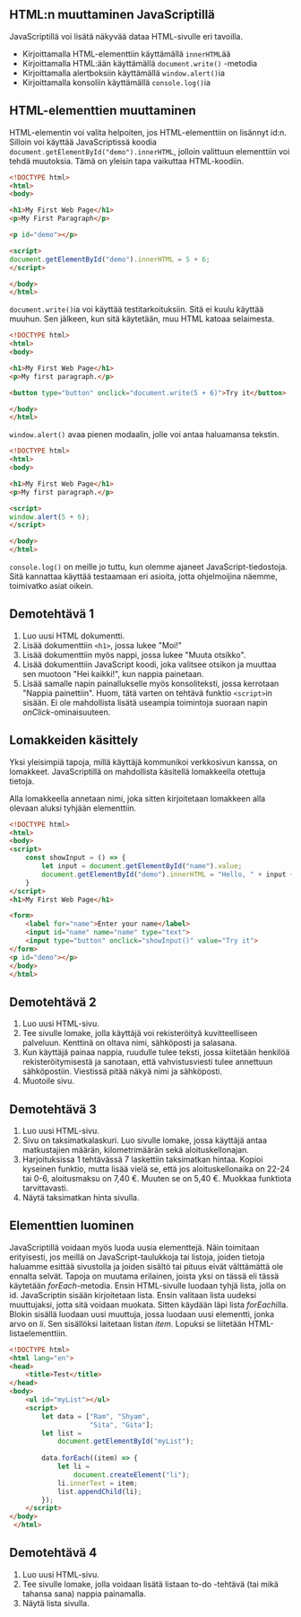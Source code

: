 ## HTML:n muuttaminen JavaScriptillä

JavaScriptillä voi lisätä näkyvää dataa HTML-sivulle eri tavoilla.

- Kirjoittamalla HTML-elementtiin käyttämällä ``innerHTML``ää
- Kirjoittamalla HTML:ään käyttämällä ``document.write()`` -metodia
- Kirjoittamalla alertboksiin käyttämällä ``window.alert()``ia
- Kirjoittamalla konsoliin käyttämällä ``console.log()``ia


## HTML-elementtien muuttaminen

HTML-elementin voi valita helpoiten, jos HTML-elementtiin on lisännyt id:n. Silloin voi käyttää JavaScriptissä koodia ``document.getElementById("demo").innerHTML``, jolloin valittuun elementtiin voi tehdä muutoksia. Tämä on yleisin tapa vaikuttaa HTML-koodiin.

````html
<!DOCTYPE html>
<html>
<body>

<h1>My First Web Page</h1>
<p>My First Paragraph</p>

<p id="demo"></p>

<script>
document.getElementById("demo").innerHTML = 5 + 6;
</script>

</body>
</html>
````

``document.write()``ia voi käyttää testitarkoituksiin. Sitä ei kuulu käyttää muuhun. Sen jälkeen, kun sitä käytetään, muu HTML katoaa selaimesta.

````html
<!DOCTYPE html>
<html>
<body>

<h1>My First Web Page</h1>
<p>My first paragraph.</p>

<button type="button" onclick="document.write(5 + 6)">Try it</button>

</body>
</html>
````

``window.alert()`` avaa pienen modaalin, jolle voi antaa haluamansa tekstin.

````html
<!DOCTYPE html>
<html>
<body>

<h1>My First Web Page</h1>
<p>My first paragraph.</p>

<script>
window.alert(5 + 6);
</script>

</body>
</html>
````

``console.log()`` on meille jo tuttu, kun olemme ajaneet JavaScript-tiedostoja. Sitä kannattaa käyttää testaamaan eri asioita, jotta ohjelmoijina näemme, toimivatko asiat oikein.

## Demotehtävä 1

1. Luo uusi HTML dokumentti. 
2. Lisää dokumenttiin ``<h1>``, jossa lukee "Moi!"
3. Lisää dokumenttiin myös nappi, jossa lukee "Muuta otsikko". 
4. Lisää dokumenttiin JavaScript koodi, joka valitsee otsikon ja muuttaa sen muotoon "Hei kaikki!", kun nappia painetaan.
5. Lisää samalle napin painallukselle myös konsoliteksti, jossa kerrotaan "Nappia painettiin". Huom, tätä varten on tehtävä funktio ``<script>``in sisään. Ei ole mahdollista lisätä useampia toimintoja suoraan napin *onClick*-ominaisuuteen.

## Lomakkeiden käsittely

Yksi yleisimpiä tapoja, millä käyttäjä kommunikoi verkkosivun kanssa, on lomakkeet. JavaScriptillä on mahdollista käsitellä lomakkeella otettuja tietoja.

Alla lomakkeella annetaan nimi, joka sitten kirjoitetaan lomakkeen alla olevaan aluksi tyhjään elementtiin.

````html
<!DOCTYPE html>
<html>
<body>
<script>
    const showInput = () => {
        let input = document.getElementById("name").value;
        document.getElementById("demo").innerHTML = "Hello, " + input + "!";
    }
</script>    
<h1>My First Web Page</h1>

<form>
    <label for="name">Enter your name</label>
    <input id="name" name="name" type="text">
    <input type="button" onclick="showInput()" value="Try it">
</form>
<p id="demo"></p>
</body>
</html>
````

## Demotehtävä 2

1. Luo uusi HTML-sivu.
2. Tee sivulle lomake, jolla käyttäjä voi rekisteröityä kuvitteelliseen palveluun. Kenttinä on oltava nimi, sähköposti ja salasana.
3. Kun käyttäjä painaa nappia, ruudulle tulee teksti, jossa kiitetään henkilöä rekisteröitymisestä ja sanotaan, että vahvistusviesti tulee annettuun sähköpostiin. Viestissä pitää näkyä nimi ja sähköposti.
4. Muotoile sivu.

## Demotehtävä 3

1. Luo uusi HTML-sivu.
2. Sivu on taksimatkalaskuri. Luo sivulle lomake, jossa käyttäjä antaa matkustajien määrän, kilometrimäärän sekä aloituskellonajan.
3. Harjoituksissa 1 tehtävässä 7 laskettiin taksimatkan hintaa. Kopioi kyseinen funktio, mutta lisää vielä se, että jos aloituskellonaika on 22-24 tai 0-6, aloitusmaksu on 7,40 €. Muuten se on 5,40 €. Muokkaa funktiota tarvittavasti.
4. Näytä taksimatkan hinta sivulla.

## Elementtien luominen

JavaScriptillä voidaan myös luoda uusia elementtejä. Näin toimitaan erityisesti, jos meillä on JavaScript-taulukkoja tai listoja, joiden tietoja haluamme esittää sivustolla ja joiden sisältö tai pituus eivät välttämättä ole ennalta selvät. Tapoja on muutama erilainen, joista yksi on tässä eli tässä käytetään *forEach*-metodia. Ensin HTML-sivulle luodaan tyhjä lista, jolla on id. JavaScriptin sisään kirjoitetaan lista. Ensin valitaan lista uudeksi muuttujaksi, jotta sitä voidaan muokata. Sitten käydään läpi lista *forEach*illa. Blokin sisällä luodaan uusi muuttuja, jossa luodaan uusi elementti, jonka arvo on *li*. Sen sisällöksi laitetaan listan *item*. Lopuksi se liitetään HTML-listaelementtiin.

````html
<!DOCTYPE html>
<html lang="en">
<head>
    <title>Test</title> 
</head>
<body>
    <ul id="myList"></ul>
    <script>
        let data = ["Ram", "Shyam",
                    "Sita", "Gita"];
        let list =
            document.getElementById("myList");
 
        data.forEach((item) => {
            let li =
                document.createElement("li");
            li.innerText = item;
            list.appendChild(li);
        });
    </script>
</body>
 </html>
````

## Demotehtävä 4

1. Luo uusi HTML-sivu.
2. Tee sivulle lomake, jolla voidaan lisätä listaan to-do -tehtävä (tai mikä tahansa sana) nappia painamalla.
3. Näytä lista sivulla.